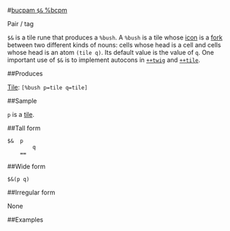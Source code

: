 #[bucpam `$&` %bcpm](#bcpm)

Pair / tag

`$&` is a tile rune that produces a `%bush`. A `%bush` is a tile whose [icon]() is a [fork]() between two different kinds of nouns: cells whose head is a cell and cells whose head is an atom `(tile q)`. Its default value is the value of `q`. One important use of `$&` is to implement autocons in [`++twig`]() and [`++tile`]().

##Produces

[Tile](): `[%bush p=tile q=tile]`

##Sample

`p` is a [tile]().

##Tall form

    $&  p
            q
        ==

##Wide form

    $&(p q)

##Irregular form

None

##Examples


